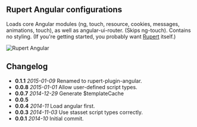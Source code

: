 ## Rupert Angular configurations

Loads core Angular modules (ng, touch, resource, cookies, messages,
animations, touch), as well as angular-ui-router. (Skips ng-touch). Contains no
styling. (If you're getting started, you probably want [Rupert](https://github.com/RupertJS/rupert#rupert) itself.)

![Rupert
Angular](https://cdn.rawgit.com/DavidSouther/rupert/master/src/assets/logos/Rupert_Angular.svg)


## Changelog

* **0.1.1** *2015-01-09* Renamed to rupert-plugin-angular.
* **0.0.8** *2015-01-01* Allow user-defined script types.
* **0.0.7** *2014-12-29* Generate $templateCache
* **0.0.5**
* **0.0.4** *2014-11* Load angular first.
* **0.0.3** *2014-11-03* Use stasset script types correctly.
* **0.0.1** *2014-10* Initial commit.
